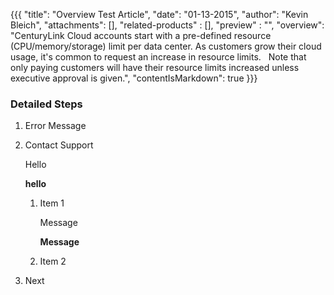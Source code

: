 {{{
  "title": "Overview Test Article",
  "date": "01-13-2015",
  "author": "Kevin Bleich",
  "attachments": [],
  "related-products" : [],
  "preview" : "",
  "overview": "CenturyLink Cloud accounts start with a pre-defined resource (CPU/memory/storage) limit per data center. As customers grow their cloud usage, it's common to request an increase in resource limits.   Note that only paying customers will have their resource limits increased unless executive approval is given.",
  "contentIsMarkdown": true
}}}

### Detailed Steps
    
1.  Error Message
2.  Contact Support
  
    Hello

    __hello__

    1.  Item 1

        Message

        __Message__

    2.  Item 2

3.  Next
  